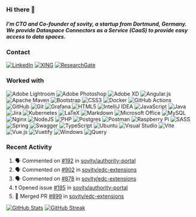 ### Hi there 👋

##### I'm CTO and Co-founder of sovity, a startup from Dortmund, Germany. We provide Dataspace Connectors as a Service (CaaS) to provide easy access to data spaces.

### Contact

[![LinkedIn](https://img.shields.io/badge/LinkedIn-%230077B5.svg?style=flat-square&logo=linkedin&logoColor=white)](https://www.linkedin.com/in/SebastianOpriel)
[![XING](https://img.shields.io/badge/xing-%23006567.svg?style=flat-square&logo=xing&logoColor=white)](https://www.xing.com/profile/Sebastian_Opriel)
[![ResearchGate](https://img.shields.io/badge/ResearchGate-00CCBB?style=flat-square&logo=ResearchGate&logoColor=white)](https://www.researchgate.net/profile/Sebastian-Opriel)

### Worked with

![Adobe Lightroom](https://img.shields.io/badge/Adobe%20Lightroom-31A8FF.svg?style=flat-square&logo=Adobe%20Lightroom&logoColor=white)
![Adobe Photoshop](https://img.shields.io/badge/Adobe%20Photoshop-%2331A8FF.svg?style=flat-square&logo=adobe%20photoshop&logoColor=white)
![Adobe XD](https://img.shields.io/badge/Adobe%20XD-470137?style=flat-square&logo=Adobe%20XD&logoColor=#FF61F6)
![Angular.js](https://img.shields.io/badge/angular.js-%23E23237.svg?style=flat-square&logo=angularjs&logoColor=white)
![Apache Maven](https://img.shields.io/badge/Apache%20Maven-C71A36?style=flat-square&logo=Apache%20Maven&logoColor=white)
![Bootstrap](https://img.shields.io/badge/Bootstrap-%23563D7C.svg?style=flat-square&logo=bootstrap&logoColor=white)
![CSS3](https://img.shields.io/badge/CSS3-%231572B6.svg?style=flat-square&logo=css3&logoColor=white)
![Docker](https://img.shields.io/badge/Docker-%230db7ed.svg?style=flat-square&logo=docker&logoColor=white)
![GitHub Actions](https://img.shields.io/badge/GitHub%20Actions-%232671E5.svg?style=flat-square&logo=githubactions&logoColor=white)
![GitHub](https://img.shields.io/badge/GitHub-%23121011.svg?style=flat-square&logo=github&logoColor=white)
![Git](https://img.shields.io/badge/Git-%23F05033.svg?style=flat-square&logo=git&logoColor=white)
![Grafana](https://img.shields.io/badge/grafana-%23F46800.svg?style=flat-square&logo=grafana&logoColor=white)
![HTML5](https://img.shields.io/badge/HTML5-%23E34F26.svg?style=flat-square&logo=html5&logoColor=white)
![IntelliJ IDEA](https://img.shields.io/badge/IntelliJIDEA-000000.svg?style=flat-square&logo=intellij-idea&logoColor=white)
![JavaScript](https://img.shields.io/badge/JavaScript-%23323330.svg?style=flat-square&logo=javascript&logoColor=%23F7DF1E)
![Java](https://img.shields.io/badge/Java-%23ED8B00.svg?style=flat-square&logo=java&logoColor=white)
![Jira](https://img.shields.io/badge/Jira-%230A0FFF.svg?style=flat-square&logo=jira&logoColor=white)
![Kubernetes](https://img.shields.io/badge/Kubernetes-%23326ce5.svg?style=flat-square&logo=kubernetes&logoColor=white)
![LaTeX](https://img.shields.io/badge/LaTeX-%23008080.svg?style=flat-square&logo=latex&logoColor=white)
![Markdown](https://img.shields.io/badge/Markdown-%23000000.svg?style=flat-square&logo=markdown&logoColor=white)
![Microsoft Office](https://img.shields.io/badge/Microsoft_Office-D83B01?style=flat-square&logo=microsoft-office&logoColor=white)
![MySQL](https://img.shields.io/badge/MySQL-%2300f.svg?style=flat-square&logo=mysql&logoColor=white)
![Nginx](https://img.shields.io/badge/nginx-%23009639.svg?style=flat-square&logo=nginx&logoColor=white)
![NodeJS](https://img.shields.io/badge/Node.js-6DA55F?style=flat-square&logo=node.js&logoColor=white)
![PHP](https://img.shields.io/badge/php-%23777BB4.svg?style=flat-square&logo=php&logoColor=white)
![Postgres](https://img.shields.io/badge/PostgreSQL-%23316192.svg?style=flat-square&logo=postgresql&logoColor=white)
![Postman](https://img.shields.io/badge/Postman-FF6C37?style=flat-square&logo=postman&logoColor=white)
![Raspberry Pi](https://img.shields.io/badge/-RaspberryPi-C51A4A?style=flat-square&logo=Raspberry-Pi)
![SASS](https://img.shields.io/badge/SASS-hotpink.svg?style=flat-square&logo=SASS&logoColor=white)
![Spring](https://img.shields.io/badge/Spring-%236DB33F.svg?style=flat-square&logo=spring&logoColor=white)
![Swagger](https://img.shields.io/badge/-Swagger-%23Clojure?style=flat-square&logo=swagger&logoColor=white)
![TypeScript](https://img.shields.io/badge/typescript-%23007ACC.svg?style=flat-square&logo=typescript&logoColor=white)
![Ubuntu](https://img.shields.io/badge/Ubuntu-E95420?style=flat-square&logo=ubuntu&logoColor=white)
![Visual Studio](https://img.shields.io/badge/Visual%20Studio-5C2D91.svg?style=flat-square&logo=visual-studio&logoColor=white)
![Vite](https://img.shields.io/badge/vite-%23646CFF.svg?style=flat-square&logo=vite&logoColor=white)
![Vue.js](https://img.shields.io/badge/VueJS-%2335495e.svg?style=flat-square&logo=vuedotjs&logoColor=%234FC08D)
![Vuetify](https://img.shields.io/badge/Vuetify-1867C0?style=flat-square&logo=vuetify&logoColor=AEDDFF)
![Windows](https://img.shields.io/badge/Windows-0078D6?style=flat-square&logo=windows&logoColor=white)
![jQuery](https://img.shields.io/badge/jquery-%230769AD.svg?style=flat-square&logo=jquery&logoColor=white)

### Recent Activity

<!--START_SECTION:activity-->
1. 🗣 Commented on [#192](https://github.com/sovity/authority-portal/issues/192#issuecomment-2088682199) in [sovity/authority-portal](https://github.com/sovity/authority-portal)
2. 🗣 Commented on [#902](https://github.com/sovity/edc-extensions/issues/902#issuecomment-2088654686) in [sovity/edc-extensions](https://github.com/sovity/edc-extensions)
3. 🗣 Commented on [#878](https://github.com/sovity/edc-extensions/issues/878#issuecomment-2088636943) in [sovity/edc-extensions](https://github.com/sovity/edc-extensions)
4. ❗ Opened issue [#195](https://github.com/sovity/authority-portal/issues/195) in [sovity/authority-portal](https://github.com/sovity/authority-portal)
5. 🎉 Merged PR [#899](https://github.com/sovity/edc-extensions/pull/899) in [sovity/edc-extensions](https://github.com/sovity/edc-extensions)
<!--END_SECTION:activity-->

[![GitHub Stats](https://github-readme-stats.vercel.app/api?username=SebastianOpriel&title_color=26B9D1&border_color=F1F0F0&border_radius=3&show_icons=true&icon_color=26B9D1&custom_title=GitHub%20Stats&include_all_commits=true&hide_rank=true)](https://github.com/anuraghazra/github-readme-stats)
[![GitHub Streak](https://github-readme-streak-stats.herokuapp.com/?user=SebastianOpriel&ring=26B9D1&fire=26B9D1&currStreakLabel=26B9D1)](https://git.io/streak-stats)
